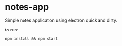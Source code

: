 # notes-app

Simple notes application using electron quick and dirty.

to run:
```
npm install && npm start
```
